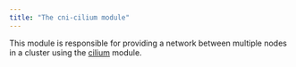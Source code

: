 ```yaml
---
title: "The cni-cilium module"
---
```


This module is responsible for providing a network between multiple nodes in a cluster using the [cilium](https://cilium.io/) module.
